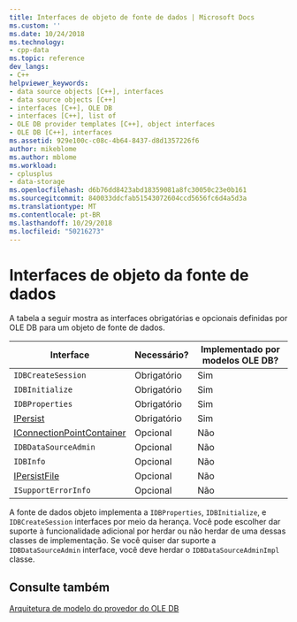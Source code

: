 ```yaml
---
title: Interfaces de objeto de fonte de dados | Microsoft Docs
ms.custom: ''
ms.date: 10/24/2018
ms.technology:
- cpp-data
ms.topic: reference
dev_langs:
- C++
helpviewer_keywords:
- data source objects [C++], interfaces
- data source objects [C++]
- interfaces [C++], OLE DB
- interfaces [C++], list of
- OLE DB provider templates [C++], object interfaces
- OLE DB [C++], interfaces
ms.assetid: 929e100c-c08c-4b64-8437-d8d1357226f6
author: mikeblome
ms.author: mblome
ms.workload:
- cplusplus
- data-storage
ms.openlocfilehash: d6b76dd8423abd18359081a8fc30050c23e0b161
ms.sourcegitcommit: 840033ddcfab51543072604ccd5656fc6d4a5d3a
ms.translationtype: MT
ms.contentlocale: pt-BR
ms.lasthandoff: 10/29/2018
ms.locfileid: "50216273"
---
```

# <a name="data-source-object-interfaces"></a>Interfaces de objeto da fonte de dados

A tabela a seguir mostra as interfaces obrigatórias e opcionais definidas por OLE DB para um objeto de fonte de dados.

|Interface|Necessário?|Implementado por modelos OLE DB?|
|---------------|---------------|--------------------------------------|
|`IDBCreateSession`|Obrigatório|Sim|
|`IDBInitialize`|Obrigatório|Sim|
|`IDBProperties`|Obrigatório|Sim|
|[IPersist](/windows/desktop/api/objidl/nn-objidl-ipersist)|Obrigatório|Sim|
|[IConnectionPointContainer](/windows/desktop/api/ocidl/nn-ocidl-iconnectionpointcontainer)|Opcional|Não|
|`IDBDataSourceAdmin`|Opcional|Não|
|`IDBInfo`|Opcional|Não|
|[IPersistFile](/windows/desktop/api/objidl/nn-objidl-ipersistfile)|Opcional|Não|
|`ISupportErrorInfo`|Opcional|Não|

A fonte de dados objeto implementa a `IDBProperties`, `IDBInitialize`, e `IDBCreateSession` interfaces por meio da herança. Você pode escolher dar suporte à funcionalidade adicional por herdar ou não herdar de uma dessas classes de implementação. Se você quiser dar suporte a `IDBDataSourceAdmin` interface, você deve herdar o `IDBDataSourceAdminImpl` classe.

## <a name="see-also"></a>Consulte também

[Arquitetura de modelo do provedor do OLE DB](../../data/oledb/ole-db-provider-template-architecture.md)<br/>
